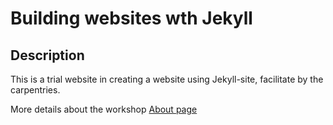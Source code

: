 # Building websites wth Jekyll 

## Description 

This is a trial website in creating a website using Jekyll-site, facilitate by the carpentries. 

More details about the workshop [About page](about)


